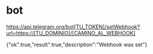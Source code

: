 # bot

https://api.telegram.org/bot[TU_TOKEN]/setWebhook?url=https://[TU_DOMINIO]/[CAMINO_AL_WEBHOOK]

{"ok":true,"result":true,"description":"Webhook was set"}

